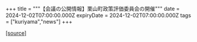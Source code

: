 +++
title = """【会議の公開情報】栗山町政策評価委員会の開催"""
date = 2024-12-02T07:00:00.000Z
expiryDate = 2024-12-02T07:00:00.000Z
tags = ["kuriyama","news"]
+++


[[source]](https://www.town.kuriyama.hokkaido.jp/soshiki/31/10042.html)
